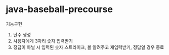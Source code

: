 # java-baseball-precourse
기능구현
1. 난수 생성
2. 사용자에게 3자리 숫자 입력받기
3. 정답이 아닐 시 입력된 숫자 스트라이크, 볼 알려주고 재입력받기, 정답일 경우 종료
